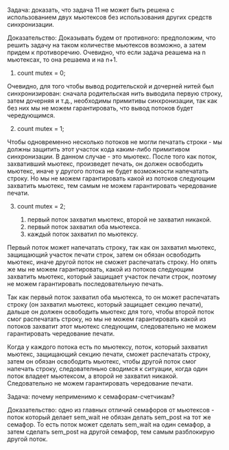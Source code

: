 Задача: доказать, что задача 11 не может быть решена с использованием двух мьютексов без использования других средств синхронизации.
 
Доказательство:
Доказывать будем от противного: предположим, что решить задачу на таком количестве мьютексов возможно, а затем придем к противоречию.
Очевидно, что если задача реашема на n мьютексах, то она решаема и на n+1.
 
1) count mutex = 0;

Очевидно, для того чтобы вывод родительской и дочерней нитей был синхронизирован: сначала родительская нить выводила первую строку, затем дочерняя и т.д., необходимы примитивы синхронизации, так как без них мы не можем гарантировать, что вывод потоков будет чередующимся.
 
2) count mutex = 1;

Чтобы одновременно несколько потоков не могли печатать строки - мы должны защитить этот участок кода каким-либо примитивом синхронизации. В данном случае - это мьютекс. После того как поток, захвативший мьютекс, произведет печать, он должен освободить мьютекс, иначе у другого потока не будет возможности напечатать строку. Но мы не можем гарантировать какой из потоков следующим захватить мьютекс, тем самым не можем гарантировать чередование печати.
 
3) count mutex  = 2;

   1) первый поток захватил мьютекс, второй не захватил никакой.
   2) первый поток захватил оба мьютекса.
   3) каждый поток захватил по мьютексу.
 
Первый поток может напечатать строку, так как он захватил мьютекс, защищающий участок печати строк, затем он обязан освободить мьютекс, иначе другой поток не сможет распечатать строку. Но опять же мы не можем гарантировать, какой из потоков следующим захватить мьютекс, который защищает участок печати строк, поэтому не можем гарантировать последовательную печать.
 
Так как первый поток захватил оба мьютекса, то он может распечатать строку (он захватил мьютекс, который защищает секцию печати), дальше он должен освободить мьютекс для того, чтобы второй поток смог распечатать строку, но мы не можем гарантировать какой из потоков захватит этот мьютекс следующим, следовательно не можем гарантировать чередование печати.
 
Когда у каждого потока есть по мьютексу, поток, который захватил мьютекс, защищающий секцию печати, сможет распечатать строку, затем он обязан освободить мьютекс, чтобы другой поток смог напечать строку, следователньно сводимся к ситуации, когда один поток владеет мьютексом, а второй не захватил никакой. Следовательно не можем гарантировать чередование печати.


Задача: почему неприменимо к семафорам-счетчикам?

Доказательство: одно из главных отличий семафоров от мьютексов - поток который делает sem_wait не обязан делать sem_post на тот же семафор. То есть поток может сделать sem_wait на один семафор, а затем сделать sem_post на другой семафор, тем самым разблокирую другой поток.
 
 
 
 
 
 
 
 
 
 
 
 
 
 

